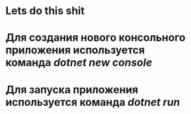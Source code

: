# Lets do this shit
# Для создания нового консольного приложения используется команда *dotnet new console*
# Для запуска приложения используется команда *dotnet run*